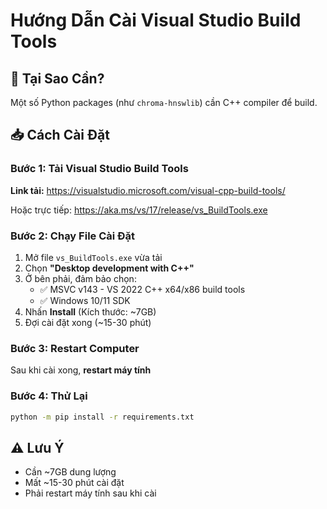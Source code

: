 # Hướng Dẫn Cài Visual Studio Build Tools

## 🔧 Tại Sao Cần?

Một số Python packages (như `chroma-hnswlib`) cần C++ compiler để build.

## 📥 Cách Cài Đặt

### Bước 1: Tải Visual Studio Build Tools

**Link tải:** https://visualstudio.microsoft.com/visual-cpp-build-tools/

Hoặc trực tiếp: https://aka.ms/vs/17/release/vs_BuildTools.exe

### Bước 2: Chạy File Cài Đặt

1. Mở file `vs_BuildTools.exe` vừa tải
2. Chọn **"Desktop development with C++"**
3. Ở bên phải, đảm bảo chọn:
   - ✅ MSVC v143 - VS 2022 C++ x64/x86 build tools
   - ✅ Windows 10/11 SDK
4. Nhấn **Install** (Kích thước: ~7GB)
5. Đợi cài đặt xong (~15-30 phút)

### Bước 3: Restart Computer

Sau khi cài xong, **restart máy tính**

### Bước 4: Thử Lại

```bash
python -m pip install -r requirements.txt
```

## ⚠️ Lưu Ý

- Cần ~7GB dung lượng
- Mất ~15-30 phút cài đặt
- Phải restart máy tính sau khi cài

